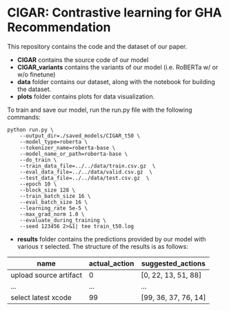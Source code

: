 # CIGAR: Contrastive learning for GHA Recommendation

This repository contains the code and the dataset of our paper.

- **CIGAR** contains the source code of our model
- **CIGAR_variants** contains the variants of our model (i.e. RoBERTa w/ or w/o finetune)
- **data** folder contains our dataset, along with the notebook for building the dataset.
- **plots** folder contains plots for data visualization.


To train and save our model, run the run.py file with the following commands:

```
python run.py \
    --output_dir=./saved_models/CIGAR_t50 \
    --model_type=roberta \
    --tokenizer_name=roberta-base \
    --model_name_or_path=roberta-base \
    --do_train \
    --train_data_file=../../data/train.csv.gz  \
    --eval_data_file=../../data/valid.csv.gz  \
    --test_data_file=../../data/test.csv.gz  \
    --epoch 10 \
    --block_size 128 \
    --train_batch_size 16 \
    --eval_batch_size 16 \
    --learning_rate 5e-5 \
    --max_grad_norm 1.0 \
    --evaluate_during_training \
    --seed 123456 2>&1| tee train_t50.log
```

- **results** folder contains the predictions provided by our model with various $\tau$ selected. The structure of the results is as follows:
  
| name        | actual_action | suggested_actions |
| ----------- | ----------- | ------------------ |
| upload source artifact     | 0      | \[0, 22, 13, 51, 88\] |
| ... | ... | ... |
| select latest xcode   | 99        | \[99, 36, 37, 76, 14\] |
